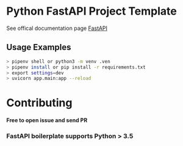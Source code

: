 # Python FastAPI Project Template 


See offical documentation page [FastAPI](https://fastapi.tiangolo.com/)




## Usage Examples ##


```sh
> pipenv shell or python3 -m venv .ven 
> pipenv install or pip install -r requirements.txt
> export settings=dev
> uvicorn app.main:app --reload
```



# Contributing #

#### Free to open issue and send PR ####

### FastAPI boilerplate  supports Python > 3.5